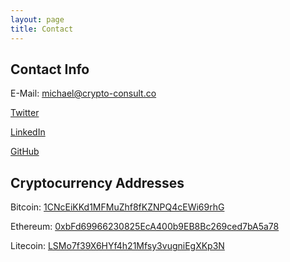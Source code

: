 ```yaml
---
layout: page
title: Contact
---
```


## Contact Info

E-Mail: [michael@crypto-consult.co](mailto:michael@crypto-consult.co)

[Twitter](https://twitter.com/LewellenMichael)

[LinkedIn](https://www.linkedin.com/in/michael-lewellen-29ba76a7/)

[GitHub](https://github.com/cylon56)

## Cryptocurrency Addresses

Bitcoin: [1CNcEiKKd1MFMuZhf8fKZNPQ4cEWi69rhG](https://blockchain.info/address/1CNcEiKKd1MFMuZhf8fKZNPQ4cEWi69rhG)

Ethereum: [0xbFd69966230825EcA400b9EB8Bc269ced7bA5a78](https://etherscan.io/address/0xbfd69966230825eca400b9eb8bc269ced7ba5a78)

Litecoin: [LSMo7f39X6HYf4h21Mfsy3vugniEgXKp3N](https://live.blockcypher.com/ltc/address/LSMo7f39X6HYf4h21Mfsy3vugniEgXKp3N/)
